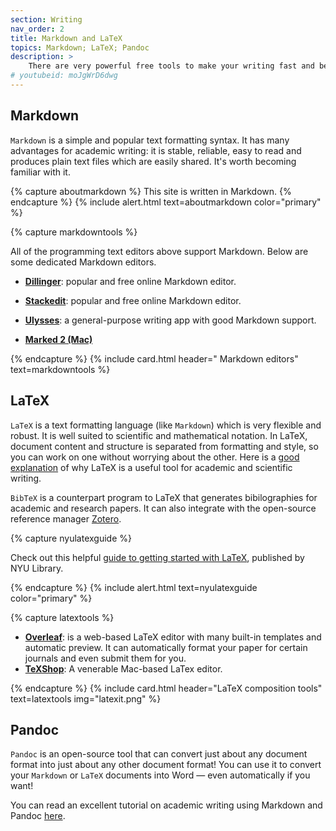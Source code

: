 ```yaml
---
section: Writing
nav_order: 2
title: Markdown and LaTeX 
topics: Markdown; LaTeX; Pandoc
description: >
    There are very powerful free tools to make your writing fast and beautiful, if you're willing to invest a little time into setting them up. 
# youtubeid: moJgWrD6dwg
---
```


## Markdown

`Markdown` is a simple and popular text formatting syntax. It has many advantages for academic writing: it is stable, reliable, easy to read and produces plain text files which are easily shared. It's worth becoming familiar with it.

{% capture aboutmarkdown %}
This site is written in Markdown.
{% endcapture %}
{% include alert.html text=aboutmarkdown color="primary" %}

{% capture markdowntools %}

All of the programming text editors above support Markdown. Below are some dedicated Markdown editors. 

- **[Dillinger](https://dillinger.io)**:  popular and free online Markdown editor.

- **[Stackedit](https://stackedit.io)**: popular and free online Markdown editor.

- **[Ulysses](https://ulysses.app)**: a general-purpose writing app with good Markdown support.

- **[Marked 2 (Mac)](https://marked2app.com)**

{% endcapture %}
{% include card.html header="<i class='fab fa-markdown'></i> Markdown editors" text=markdowntools %}

## LaTeX

`LaTeX` is a text formatting language (like `Markdown`) which is very flexible and robust. It is well suited to scientific and mathematical notation. In LaTeX, document content and structure is separated from formatting and style, so you can work on one without worrying about the other. Here is a [good explanation](https://nitens.org/w/latex/) of why LaTeX is a useful tool for academic and scientific writing.

`BibTeX` is a counterpart program to LaTeX that generates bibilographies for academic and research papers. It can also integrate with the open-source reference manager [Zotero](https://www.zotero.org/). 

{% capture nyulatexguide %}

Check out this helpful [guide to getting started with LaTeX](https://guides.nyu.edu/LaTeX/), published by NYU Library.

{% endcapture %}
{% include alert.html text=nyulatexguide color="primary" %}

{% capture latextools %}

- **[Overleaf](https://www.overleaf.com)**: is a web-based LaTeX editor with many built-in templates and automatic preview. It can automatically format your paper for certain journals and even submit them for you.
- **[TeXShop](https://pages.uoregon.edu/koch/texshop/)**: A venerable Mac-based LaTex editor. 

{% endcapture %}
{% include card.html header="LaTeX composition tools" text=latextools img="latexit.png" %}

## Pandoc

`Pandoc` is an open-source tool that can convert just about any document format into just about any other document format! You can use it to convert your `Markdown` or `LaTeX` documents into Word — even automatically if you want!

You can read an excellent tutorial on academic writing using Markdown and Pandoc [here](https://github.com/GriffithUniLibrary/digital-tools).